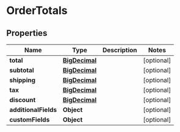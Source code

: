 

# OrderTotals

## Properties

Name | Type | Description | Notes
------------ | ------------- | ------------- | -------------
**total** | [**BigDecimal**](BigDecimal.md) |  |  [optional]
**subtotal** | [**BigDecimal**](BigDecimal.md) |  |  [optional]
**shipping** | [**BigDecimal**](BigDecimal.md) |  |  [optional]
**tax** | [**BigDecimal**](BigDecimal.md) |  |  [optional]
**discount** | [**BigDecimal**](BigDecimal.md) |  |  [optional]
**additionalFields** | **Object** |  |  [optional]
**customFields** | **Object** |  |  [optional]




